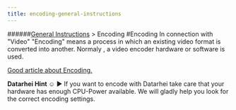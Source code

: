 ```yaml
---
title: encoding-general-instructions
---
```

######[General Instructions](../wiki/general-instructions.html) > Encoding
#Encoding
In connection with "Video" "Encoding" means a process in which an existing video format is converted into another. Normaly , a video encoder hardware or software is used.  

<a href="http://www.heywatchencoding.com/what-is-video-encoding" target="_blank">Good article about Encoding.</a>

**Datarhei Hint ☺** ► If you want to encode with Datarhei take care that your hardware has enough CPU-Power available. We will gladly help you look for the correct encoding settings.